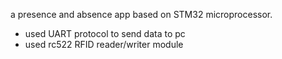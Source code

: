 a presence and absence app based on STM32 microprocessor.
- used UART protocol to send data to pc
- used rc522 RFID reader/writer module

